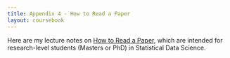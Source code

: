 ```yaml
---
title: Appendix 4 - How to Read a Paper
layout: coursebook
---
```


Here are my lecture notes on [How to Read a Paper](/dst/assets/slides/100-HowToReadAPaper.pdf), which are intended for research-level students (Masters or PhD) in Statistical Data Science.
